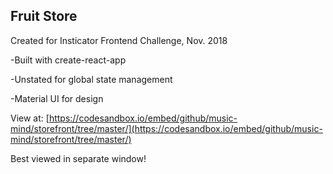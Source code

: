 ## Fruit Store 

Created for Insticator Frontend Challenge, Nov. 2018

-Built with create-react-app

-Unstated for global state management

-Material UI for design

View at:
[https://codesandbox.io/embed/github/music-mind/storefront/tree/master/](https://codesandbox.io/embed/github/music-mind/storefront/tree/master/)

Best viewed in separate window!